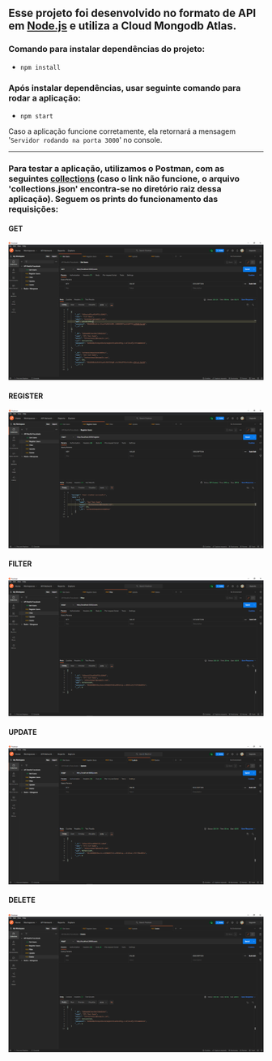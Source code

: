 ## Esse projeto foi desenvolvido no formato de API em <a href="https://nodejs.org/en/download/">Node.js</a> e utiliza a Cloud Mongodb Atlas.

### Comando para instalar dependências do projeto: 
- `npm install`

### Após instalar dependências, usar seguinte comando para rodar a aplicação:
- `npm start`

Caso a aplicação funcione corretamente, ela retornará a mensagem '`Servidor rodando na porta 3000`' no console.

<hr>

### Para testar a aplicação, utilizamos o Postman, com as seguintes <a href="https://github.com/rodrigozan/enterprise_connection_brq/blob/master/collections.json">collections</a> (caso o link não funcione, o arquivo 'collections.json' encontra-se no diretório raiz dessa aplicação). Seguem os prints do funcionamento das requisições:

#### GET
<img src="https://github.com/rodrigozan/enterprise_connection_brq/blob/master/imagens_testes/get.png" alt="GET">

#### REGISTER
<img src="https://github.com/rodrigozan/enterprise_connection_brq/blob/master/imagens_testes/registro.png" alt="REGISTER">

#### FILTER
<img src="https://github.com/rodrigozan/enterprise_connection_brq/blob/master/imagens_testes/filtro.png" alt="FILTER">

#### UPDATE
<img src="https://github.com/rodrigozan/enterprise_connection_brq/blob/master/imagens_testes/update.png" alt="UPDATE">

#### DELETE
<img src="https://github.com/rodrigozan/enterprise_connection_brq/blob/master/imagens_testes/delete.png" alt="DELETE">

